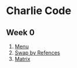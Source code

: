 # Charlie Code
## Week 0
1. [Menu](https://replit.com/@jmort1021/pagesjava?lite=true#src/Menu.java)
2. [Swap by Refences](https://replit.com/@jmort1021/pagesjava?lite=true#src/IntByReference.java)
3. [Matrix](https://replit.com/@jmort1021/pagesjava?lite=true#src/Matrix.java)
